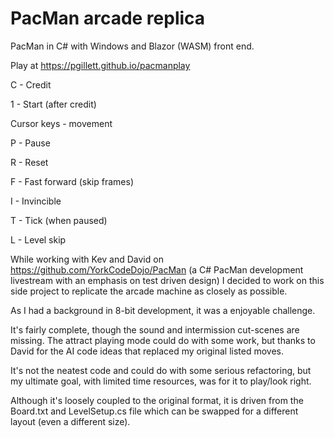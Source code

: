 # PacMan arcade replica

PacMan in C# with Windows and Blazor (WASM) front end.

Play at https://pgillett.github.io/pacmanplay


C - Credit

1 - Start (after credit)

Cursor keys - movement

P - Pause

R - Reset

F - Fast forward (skip frames)

I - Invincible

T - Tick (when paused)

L - Level skip


While working with Kev and David on https://github.com/YorkCodeDojo/PacMan (a C# PacMan development livestream with an emphasis on test driven design) I decided to work on this side project to replicate the arcade machine as closely as possible.

As I had a background in 8-bit development, it was a enjoyable challenge.

It's fairly complete, though the sound and intermission cut-scenes are missing. The attract playing mode could do with some work, but thanks to David for the AI code ideas that replaced my original listed moves.

It's not the neatest code and could do with some serious refactoring, but my ultimate goal, with limited time resources, was for it to play/look right.

Although it's loosely coupled to the original format, it is driven from the Board.txt and LevelSetup.cs file which can be swapped for a different layout (even a different size).
